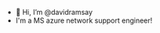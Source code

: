 - 👋 Hi, I’m @davidramsay
- I'm a MS azure network support engineer!

<!---
davidramsay/davidramsay is a ✨ special ✨ repository because its `README.md` (this file) appears on your GitHub profile.
You can click the Preview link to take a look at your changes.
--->
